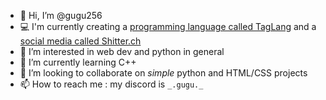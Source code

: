 - 👋 Hi, I’m @gugu256
- 💻 I'm currently creating a [programming language called TagLang](https://github.com/gugu256/taglang) and a [social media called Shitter.ch](https://github.com/gugu256/shitter)
- 👀 I’m interested in web dev and python in general
- 🌱 I’m currently learning C++
- 💞️ I’m looking to collaborate on *simple* python and HTML/CSS projects
- 📫 How to reach me : my discord is `_.gugu._`

<!---
gugu256/gugu256 is a ✨ special ✨ repository because its `README.md` (this file) appears on your GitHub profile.
You can click the Preview link to take a look at your changes.
--->
